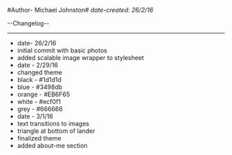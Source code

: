 #Author- Michael Johnston#
*date-created: 26/2/16*

--Changelog--
_____________________________________________________________________________

* date- 26/2/16
 * initial commit with basic photos
 * added scalable image wrapper to stylesheet
* date - 2/29/16
 * changed theme
 * black - #1d1d1d
 * blue - #3498db
 * orange - #EB6F65
 * white - #ecf0f1
 * grey - #666666
* date - 3/1/16
 * text transitions to images
 * triangle at bottom of lander
 * finalized theme
 * added about-me section

